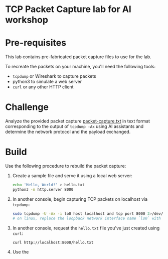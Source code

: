 # TCP Packet Capture lab for AI workshop

# Pre-requisites

This lab contains pre-fabricated packet capture files to use for the lab.

To recreate the packets on your machine, you'll need the following tools:

- `tcpdump` or Wireshark to capture packets
- python3 to simulate a web server
- `curl` or any other HTTP client

# Challenge

Analyze the provided packet capture
[packet-capture.txt](https://github.com/alexey-grigorovich-clearscale/ai-tools-workshop-202404/blob/master/labs/packet-capture/packet-capture.txt?plain=1)
in text format corresponding to the output of `tcpdump -Ax` using AI assistants
and determine the network protocol and the payload exchanged.

# Build

Use the following procedure to rebuild the packet capture:

1. Create a sample file and serve it using a local web server:
    ```bash
    echo 'Hello, World!' > hello.txt
    python3 -m http.server 8000
    ```

2. In another console, begin capturing TCP packets on localhost via `tcpdump`:
    ```bash
    sudo tcpdump -U -Ax -i lo0 host localhost and tcp port 8000 2>/dev/null > packet-capture.txt 
    # on linux, replace the loopback network interface name `lo0` with `lo`
    ```

3. In another console, request the `hello.txt` file you've just created using `curl`:
    ```bash
    curl http://localhost:8000/hello.txt
    ```

4. Use the 
